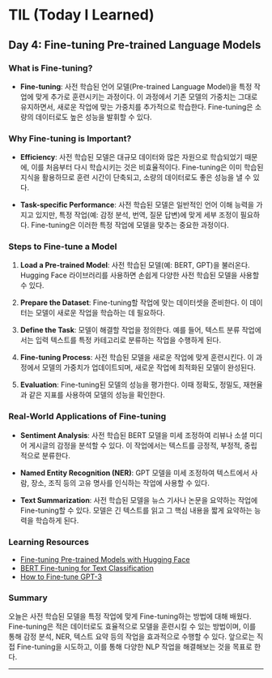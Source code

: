 # TIL (Today I Learned)

## Day 4: Fine-tuning Pre-trained Language Models

### What is Fine-tuning?
- **Fine-tuning**: 사전 학습된 언어 모델(Pre-trained Language Model)을 특정 작업에 맞게 추가로 훈련시키는 과정이다. 이 과정에서 기존 모델의 가중치는 그대로 유지하면서, 새로운 작업에 맞는 가중치를 추가적으로 학습한다. Fine-tuning은 소량의 데이터로도 높은 성능을 발휘할 수 있다.

### Why Fine-tuning is Important?
- **Efficiency**: 사전 학습된 모델은 대규모 데이터와 많은 자원으로 학습되었기 때문에, 이를 처음부터 다시 학습시키는 것은 비효율적이다. Fine-tuning은 이미 학습된 지식을 활용하므로 훈련 시간이 단축되고, 소량의 데이터로도 좋은 성능을 낼 수 있다.
  
- **Task-specific Performance**: 사전 학습된 모델은 일반적인 언어 이해 능력을 가지고 있지만, 특정 작업(예: 감정 분석, 번역, 질문 답변)에 맞게 세부 조정이 필요하다. Fine-tuning은 이러한 특정 작업에 모델을 맞추는 중요한 과정이다.

### Steps to Fine-tune a Model
1. **Load a Pre-trained Model**: 사전 학습된 모델(예: BERT, GPT)을 불러온다. Hugging Face 라이브러리를 사용하면 손쉽게 다양한 사전 학습된 모델을 사용할 수 있다.
  
2. **Prepare the Dataset**: Fine-tuning할 작업에 맞는 데이터셋을 준비한다. 이 데이터는 모델이 새로운 작업을 학습하는 데 필요하다.
  
3. **Define the Task**: 모델이 해결할 작업을 정의한다. 예를 들어, 텍스트 분류 작업에서는 입력 텍스트를 특정 카테고리로 분류하는 작업을 수행하게 된다.
  
4. **Fine-tuning Process**: 사전 학습된 모델을 새로운 작업에 맞게 훈련시킨다. 이 과정에서 모델의 가중치가 업데이트되며, 새로운 작업에 최적화된 모델이 완성된다.
  
5. **Evaluation**: Fine-tuning된 모델의 성능을 평가한다. 이때 정확도, 정밀도, 재현율과 같은 지표를 사용하여 모델의 성능을 확인한다.

### Real-World Applications of Fine-tuning
- **Sentiment Analysis**: 사전 학습된 BERT 모델을 미세 조정하여 리뷰나 소셜 미디어 게시글의 감정을 분석할 수 있다. 이 작업에서는 텍스트를 긍정적, 부정적, 중립적으로 분류한다.
  
- **Named Entity Recognition (NER)**: GPT 모델을 미세 조정하여 텍스트에서 사람, 장소, 조직 등의 고유 명사를 인식하는 작업에 사용할 수 있다.
  
- **Text Summarization**: 사전 학습된 모델을 뉴스 기사나 논문을 요약하는 작업에 Fine-tuning할 수 있다. 모델은 긴 텍스트를 읽고 그 핵심 내용을 짧게 요약하는 능력을 학습하게 된다.

### Learning Resources
- [Fine-tuning Pre-trained Models with Hugging Face](https://huggingface.co/course/chapter3/fine-tuning.html)
- [BERT Fine-tuning for Text Classification](https://arxiv.org/abs/1905.05583)
- [How to Fine-tune GPT-3](https://beta.openai.com/docs/guides/fine-tuning)

### Summary
오늘은 사전 학습된 모델을 특정 작업에 맞게 Fine-tuning하는 방법에 대해 배웠다. Fine-tuning은 적은 데이터로도 효율적으로 모델을 훈련시킬 수 있는 방법이며, 이를 통해 감정 분석, NER, 텍스트 요약 등의 작업을 효과적으로 수행할 수 있다. 앞으로는 직접 Fine-tuning을 시도하고, 이를 통해 다양한 NLP 작업을 해결해보는 것을 목표로 한다.

---
